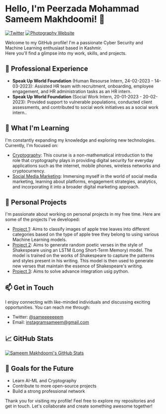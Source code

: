 # Hello, I'm Peerzada Mohammad Sameem Makhdoomi! 👋

[![Twitter](https://img.shields.io/badge/Twitter-Follow-blue?style=flat&logo=twitter)]((https://twitter.com/sameeeeeeem))
[![Photography Website](https://img.shields.io/badge/Portfolio-Website-red?style=flat&logo=web)](https://ft10101.000webhostapp.com/)

Welcome to my GitHub profile! I'm a passionate Cyber Security and Machine Learning enthusiast based in Kashmir. <br>
Here you'll find a glimpse into my work, skills, and projects.

## 💼 Professional Experience
- **Speak Up World Foundation** (Human Resourse Intern, 24-02-2023 - 14-03-2023): Assisted HR team with recruitment, onboarding, employee engagement, and HR administration tasks as an HR intern.
- **Speak Up World Foundation** (Social Work Intern, 20-01-2023 - 20-02-2023): Provided support to vulnerable populations, conducted client assessments, and contributed to social work initiatives as a social work intern..

## 🌱 What I'm Learning
I'm constantly expanding my knowledge and exploring new technologies. Currently, I'm focused on:
- [Cryptography](https://www.coursera.org/learn/introduction-to-applied-cryptography/home/week/3): This course is a non-mathematical introduction to the role that cryptography plays in providing digital security for everyday applications such as the internet, mobile phones, wireless networks and cryptocurrency.
- [Social Media Marketing](https://www.coursera.org/learn/social-media-marketing-introduction/home/week/1): Immersing myself in the world of social media marketing, learning about platforms, engagement strategies, analytics, and incorporating it into a broader digital marketing approach.

## 🚀 Personal Projects
I'm passionate about working on personal projects in my free time. Here are some of the projects I've developed:

- [Project 1](https://github.com/ft10101/Projects/blob/main/Plant_Disease_Detection_using_keras_(Apples).ipynb): Aims to classify images of apple tree leaves into different categories based on the type of apple tree they belong to using various Machine Learning models.
- [Project 2](https://github.com/ft10101/Projects/blob/main/LSTM_model_(shakespare).ipynb): Aims to generate random poetic verses in the style of Shakespeare using an LSTM (Long Short-Term Memory) model. The model is trained on the works of Shakespeare to capture the patterns and styles present in his writing. This model is then used to generate new verses that maintain the essence of Shakespeare's writing. 
- [Project 3](https://github.com/ft10101/Projects/blob/main/Advance_Math_in_Python.ipynb): Aims to solve advance integration usig python. 


## 📫 Get in Touch
I enjoy connecting with like-minded individuals and discussing exciting opportunities. You can reach me through:

- Twitter: [@sameeeeeeem](https://twitter.com/sameeeeeeem)
- Email: instagramsameem@gmail.com

## 📈 GitHub Stats
[![Sameem Makhdoomi's GitHub Stats](https://github-readme-stats.vercel.app/api?username=ft10101&count_private=true&show_icons=true&theme=dark)](https://github.com/ft10101)

## 🎯 Goals for the Future
- Learn AI-ML and Cryptography
- Contribute to more open-source projects
- Build a strong professional network


Thank you for visiting my profile! 
Feel free to explore my repositories and get in touch. 
Let's collaborate and create something awesome together!
